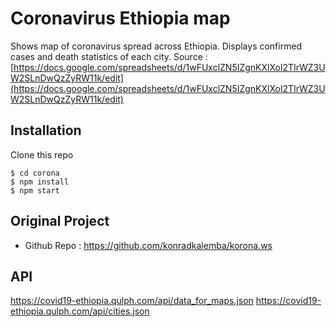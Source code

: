 
# Coronavirus Ethiopia map

Shows map of coronavirus spread across Ethiopia. Displays confirmed cases and death statistics of each city.
Source : [https://docs.google.com/spreadsheets/d/1wFUxclZN5IZgnKXlXol2TIrWZ3UW2SLnDwQzZyRW11k/edit](https://docs.google.com/spreadsheets/d/1wFUxclZN5IZgnKXlXol2TIrWZ3UW2SLnDwQzZyRW11k/edit)


## Installation 

Clone this repo 
```
$ cd corona
$ npm install
$ npm start
```


## Original Project
* Github Repo : https://github.com/konradkalemba/korona.ws

## API

https://covid19-ethiopia.qulph.com/api/data_for_maps.json
https://covid19-ethiopia.qulph.com/api/cities.json

